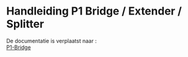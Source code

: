 # **Handleiding P1 Bridge / Extender / Splitter**<br>

De documentatie is verplaatst naar :<br>
[P1-Bridge](https://docs.smart-stuff.nl/v/p1-bridge/)<br>


